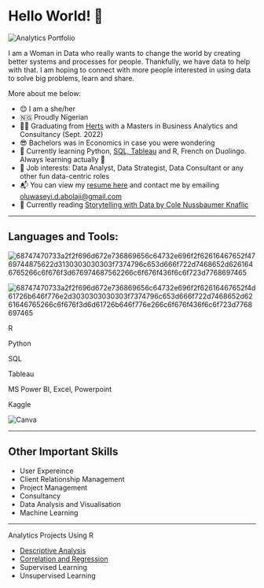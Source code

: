 # Hello World! 👋  

![Analytics Portfolio](https://user-images.githubusercontent.com/93743793/185815312-f2bb18c1-15e8-4180-a3fc-5699a0229993.jpg)

I am a Woman in Data who really wants to change the world by creating better systems and processes for people. Thankfully, we have data to help with that. I am hoping to connect with more people interested in using data to solve big problems, learn and share. 

More about me below:
- 😊 I am a she/her
- 🇳🇬 Proudly Nigerian
- 👩‍🎓 Graduating from [Herts](https://www.herts.ac.uk) with a Masters in Business Analytics and Consultancy (Sept. 2022)
- 😎 Bachelors was in Economics in case you were wondering
- 💪 Currently learning Python, [SQL, Tableau](https://www.google.com/url?sa=t&rct=j&q=&esrc=s&source=web&cd=&cad=rja&uact=8&ved=2ahUKEwj3xorAm9n5AhWLN8AKHYFvDJwQFnoECAgQAQ&url=https%3A%2F%2Fwww.coursera.org%2Fprofessional-certificates%2Fgoogle-data-analytics&usg=AOvVaw2XvP900KPIKu1611eqZ7QH) and R, French on Duolingo. Always learning actually 😤
- 💼 Job interests: Data Analyst, Data Strategist, Data Consultant or any other fun data-centric roles
- 📬 You can view my [resume here](https://drive.google.com/file/d/18ooDwwpg1fW1kKVnNnfPEH5HIutoOAZe/view?usp=sharing) and contact me by emailing oluwaseyi.d.abolaji@gmail.com
- 📖 Currently reading [Storytelling with Data by Cole Nussbaumer Knaflic](https://www.amazon.co.uk/Storytelling-Data-Visualization-Business-Professionals/dp/1119002257)

---
## Languages and Tools:

![68747470733a2f2f696d672e736869656c64732e696f2f62616467652f4769744875622d3130303030303f7374796c653d666f722d7468652d6261646765266c6f676f3d676974687562266c6f676f436f6c6f723d7768697465](https://user-images.githubusercontent.com/93743793/185816662-08440c56-bbf6-45db-94b6-51d138a8d8af.svg)

![68747470733a2f2f696d672e736869656c64732e696f2f62616467652f4d61726b646f776e2d3030303030303f7374796c653d666f722d7468652d6261646765266c6f676f3d6d61726b646f776e266c6f676f436f6c6f723d7768697465](https://user-images.githubusercontent.com/93743793/185816675-ebca6d9a-66f0-401b-a585-9796562227d7.svg)

R

Python

SQL

Tableau

MS Power BI, Excel, Powerpoint

Kaggle

![Canva](https://img.shields.io/badge/Canva-%2300C4CC.svg?&style=for-the-badge&logo=Canva&logoColor=white)

---
## Other Important Skills
- User Expereince 
- Client Relationship Management
- Project Management 
- Consultancy
- Data Analysis and Visualisation
- Machine Learning

---
Analytics Projects Using R
- [Descriptive Analysis](https://drive.google.com/file/d/1efv4ztgJ_ed_BigzQp19xpZdrbsI8Yrs/view?usp=sharing)
- [Correlation and Regression](https://drive.google.com/file/d/1bMcH9Aq-AY1bl9AJyq5KA_ONswIw8d3y/view?usp=sharing)
- Supervised Learning
- Unsupervised Learning









